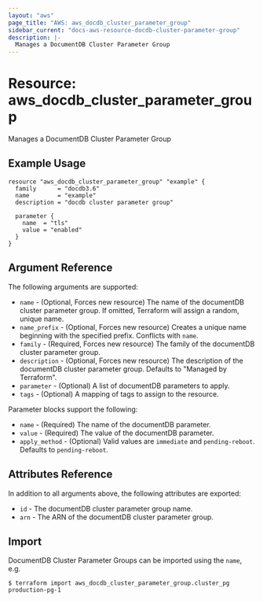 ```yaml
---
layout: "aws"
page_title: "AWS: aws_docdb_cluster_parameter_group"
sidebar_current: "docs-aws-resource-docdb-cluster-parameter-group"
description: |-
  Manages a DocumentDB Cluster Parameter Group
---
```


# Resource: aws_docdb_cluster_parameter_group

Manages a DocumentDB Cluster Parameter Group

## Example Usage

```hcl
resource "aws_docdb_cluster_parameter_group" "example" {
  family      = "docdb3.6"
  name        = "example"
  description = "docdb cluster parameter group"

  parameter {
    name  = "tls"
    value = "enabled"
  }
}
```

## Argument Reference

The following arguments are supported:

* `name` - (Optional, Forces new resource) The name of the documentDB cluster parameter group. If omitted, Terraform will assign a random, unique name.
* `name_prefix` - (Optional, Forces new resource) Creates a unique name beginning with the specified prefix. Conflicts with `name`.
* `family` - (Required, Forces new resource) The family of the documentDB cluster parameter group.
* `description` - (Optional, Forces new resource) The description of the documentDB cluster parameter group. Defaults to "Managed by Terraform".
* `parameter` - (Optional) A list of documentDB parameters to apply.
* `tags` - (Optional) A mapping of tags to assign to the resource.

Parameter blocks support the following:

* `name` - (Required) The name of the documentDB parameter.
* `value` - (Required) The value of the documentDB parameter.
* `apply_method` - (Optional) Valid values are `immediate` and `pending-reboot`. Defaults to `pending-reboot`.

## Attributes Reference

In addition to all arguments above, the following attributes are exported:

* `id` - The documentDB cluster parameter group name.
* `arn` - The ARN of the documentDB cluster parameter group.


## Import

DocumentDB Cluster Parameter Groups can be imported using the `name`, e.g.

```
$ terraform import aws_docdb_cluster_parameter_group.cluster_pg production-pg-1
```
